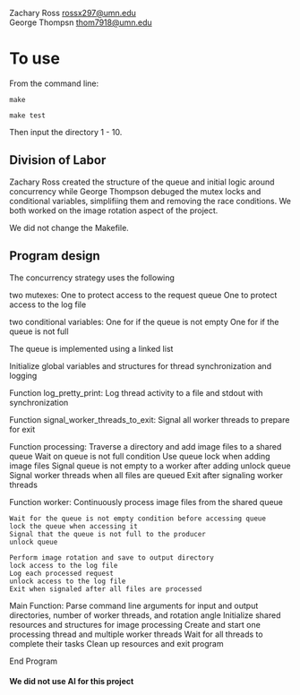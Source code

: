Zachary Ross rossx297@umn.edu                                                                            
George Thompsn thom7918@umn.edu        

# To use

From the command line:

```
make

make test
```

Then input the directory 1 - 10.

## Division of Labor                                                                                          

Zachary Ross created the structure of the queue and initial logic around concurrency
while George Thompson debuged the mutex locks and conditional variables, simplifiing them
and removing the race conditions. We both worked on the image rotation aspect of 
the project.
                                                                                                         
We did not change the Makefile.                                                                         
                                                                                                         
## Program design
    
The concurrency strategy uses the following

two mutexes:
    One to protect access to the request queue
    One to protect access to the log file

two conditional variables:
    One for if the queue is not empty
    One for if the queue is not full

The queue is implemented using a linked list

Initialize global variables and structures for thread synchronization and logging

Function log_pretty_print:
    Log thread activity to a file and stdout with synchronization

Function signal_worker_threads_to_exit:
    Signal all worker threads to prepare for exit

Function processing:
    Traverse a directory and add image files to a shared queue
    Wait on queue is not full condition
    Use queue lock when adding image files
    Signal queue is not empty to a worker after adding
    unlock queue
    Signal worker threads when all files are queued
    Exit after signaling worker threads

Function worker:
    Continuously process image files from the shared queue
    
    Wait for the queue is not empty condition before accessing queue
    lock the queue when accessing it
    Signal that the queue is not full to the producer
    unlock queue

    Perform image rotation and save to output directory
    lock access to the log file
    Log each processed request
    unlock access to the log file
    Exit when signaled after all files are processed

Main Function:
    Parse command line arguments for input and output directories, number of worker threads, and rotation angle
    Initialize shared resources and structures for image processing
    Create and start one processing thread and multiple worker threads
    Wait for all threads to complete their tasks
    Clean up resources and exit program

End Program

#### We did not use AI for this project






    

    
    


                                                                                                    
                                                                                                         
